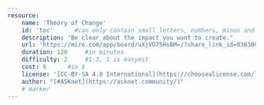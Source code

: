 ```yaml
---
resource:
    name: 'Theory of Change'
    id: 'toc'      #can only contain small letters, numbers, minus and underscore. needs to be the same as the file name
    description: "Be clear about the impact you want to create." 
    url: 'https://miro.com/app/board/uXjVO75HsBM=/?share_link_id=936300097110'
    duration: 120     #in minutes
    difficulty: 2     #1-3, 1 is easyest
    cost: 0      #in $
    license: '[CC-BY-SA 4.0 International](https://choosealicense.com/licenses/cc-by-sa-4.0/) '
    author: "[#ASKnet](https://asknet.community/)"
    # marker
---
```

